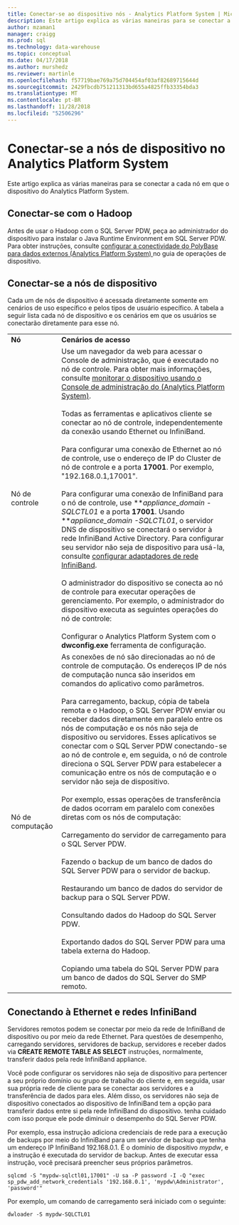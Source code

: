 ```yaml
---
title: Conectar-se ao dispositivo nós - Analytics Platform System | Microsoft Docs
description: Este artigo explica as várias maneiras para se conectar a cada nó em que o dispositivo do Analytics Platform System.
author: mzaman1
manager: craigg
ms.prod: sql
ms.technology: data-warehouse
ms.topic: conceptual
ms.date: 04/17/2018
ms.author: murshedz
ms.reviewer: martinle
ms.openlocfilehash: f57719bae769a75d704454af03af82689715644d
ms.sourcegitcommit: 2429fbcdb751211313bd655a4825ffb33354bda3
ms.translationtype: MT
ms.contentlocale: pt-BR
ms.lasthandoff: 11/28/2018
ms.locfileid: "52506296"
---
```

# <a name="connect-to-appliance-nodes-in-analytics-platform-system"></a>Conectar-se a nós de dispositivo no Analytics Platform System
Este artigo explica as várias maneiras para se conectar a cada nó em que o dispositivo do Analytics Platform System.  
  
## <a name="connecting-with-hadoop"></a>Conectar-se com o Hadoop  
Antes de usar o Hadoop com o SQL Server PDW, peça ao administrador do dispositivo para instalar o Java Runtime Environment em SQL Server PDW. Para obter instruções, consulte [configurar a conectividade do PolyBase para dados externos &#40;Analytics Platform System&#41; ](configure-polybase-connectivity-to-external-data.md) no guia de operações de dispositivo.  
  
## <a name="ConnectingToIndividualNodes"></a>Conectar-se a nós de dispositivo  
Cada um de nós de dispositivo é acessada diretamente somente em cenários de uso específico e pelos tipos de usuário específico. A tabela a seguir lista cada nó de dispositivo e os cenários em que os usuários se conectarão diretamente para esse nó.  
  
<!-- MISSING LINKS For information on the purpose of each node, see [Understanding SQL Server PDW &#40;SQL Server PDW&#41;](../sqlpdw/understanding-sql-server-pdw-sql-server-pdw.md).  -->  
  
|||  
|-|-|  
|**Nó**|**Cenários de acesso**|  
|Nó de controle|Use um navegador da web para acessar o Console de administração, que é executado no nó de controle. Para obter mais informações, consulte [monitorar o dispositivo usando o Console de administração do &#40;Analytics Platform System&#41;](monitor-the-appliance-by-using-the-admin-console.md).<br /><br />Todas as ferramentas e aplicativos cliente se conectar ao nó de controle, independentemente da conexão usando Ethernet ou InfiniBand.<br /><br />Para configurar uma conexão de Ethernet ao nó de controle, use o endereço de IP do Cluster de nó de controle e a porta **17001**. Por exemplo, "192.168.0.1,17001".<br /><br />Para configurar uma conexão de InfiniBand para o nó de controle, use ***appliance_domain *-SQLCTL01** e a porta **17001**. Usando ***appliance_domain *-SQLCTL01**, o servidor DNS de dispositivo se conectará o servidor à rede InfiniBand Active Directory. Para configurar seu servidor não seja de dispositivo para usá-la, consulte [configurar adaptadores de rede InfiniBand](configure-infiniband-network-adapters.md).<br /><br />O administrador do dispositivo se conecta ao nó de controle para executar operações de gerenciamento. Por exemplo, o administrador do dispositivo executa as seguintes operações do nó de controle:<br /><br />Configurar o Analytics Platform System com o **dwconfig.exe** ferramenta de configuração.|  
|Nó de computação|As conexões de nó são direcionadas ao nó de controle de computação. Os endereços IP de nós de computação nunca são inseridos em comandos do aplicativo como parâmetros.<br /><br />Para carregamento, backup, cópia de tabela remota e o Hadoop, o SQL Server PDW enviar ou receber dados diretamente em paralelo entre os nós de computação e os nós não seja de dispositivo ou servidores. Esses aplicativos se conectar com o SQL Server PDW conectando-se ao nó de controle e, em seguida, o nó de controle direciona o SQL Server PDW para estabelecer a comunicação entre os nós de computação e o servidor não seja de dispositivo.<br /><br />Por exemplo, essas operações de transferência de dados ocorram em paralelo com conexões diretas com os nós de computação:<br /><br />Carregamento do servidor de carregamento para o SQL Server PDW.<br /><br />Fazendo o backup de um banco de dados do SQL Server PDW para o servidor de backup.<br /><br />Restaurando um banco de dados do servidor de backup para o SQL Server PDW.<br /><br />Consultando dados do Hadoop do SQL Server PDW.<br /><br />Exportando dados do SQL Server PDW para uma tabela externa do Hadoop.<br /><br />Copiando uma tabela do SQL Server PDW para um banco de dados do SQL Server do SMP remoto.|  
  
## <a name="connecting-to-the-ethernet-and-infiniband-networks"></a>Conectando à Ethernet e redes InfiniBand  
Servidores remotos podem se conectar por meio da rede de InfiniBand de dispositivo ou por meio da rede Ethernet. Para questões de desempenho, carregando servidores, servidores de backup, servidores e receber dados via **CREATE REMOTE TABLE AS SELECT** instruções, normalmente, transferir dados pela rede InfiniBand appliance.  
  
Você pode configurar os servidores não seja de dispositivo para pertencer a seu próprio domínio ou grupo de trabalho do cliente e, em seguida, usar sua própria rede de cliente para se conectar aos servidores e a transferência de dados para eles. Além disso, os servidores não seja de dispositivo conectados ao dispositivo de InfiniBand tem a opção para transferir dados entre si pela rede InfiniBand do dispositivo. tenha cuidado com isso porque ele pode diminuir o desempenho do SQL Server PDW.  
  
Por exemplo, essa instrução adiciona credenciais de rede para a execução de backups por meio do InfiniBand para um servidor de backup que tenha um endereço IP InfiniBand 192.168.0.1. É o domínio de dispositivo *mypdw*, e a instrução é executada do servidor de backup. Antes de executar essa instrução, você precisará preencher seus próprios parâmetros.  
  
```  
sqlcmd -S "mypdw-sqlctl01,17001" -U sa -P password -I -Q "exec sp_pdw_add_network_credentials '192.168.0.1', 'mypdw\Administrator', 'password'"  
```  
  
Por exemplo, um comando de carregamento será iniciado com o seguinte:  
  
```  
dwloader -S mypdw-SQLCTL01  
```  
  
<!-- MISSING LINKS ## See Also  
[Configure an External Windows System To Receive Remote Table Copies Using InfiniBand &#40;SQL Server PDW&#41;](../sqlpdw/configure-an-external-windows-system-to-receive-remote-table-copies-using-infiniband-sql-server-pdw.md)  
[Common Metadata Query Examples &#40;SQL Server PDW&#41;](../sqlpdw/common-metadata-query-examples-sql-server-pdw.md)  -->  
  
